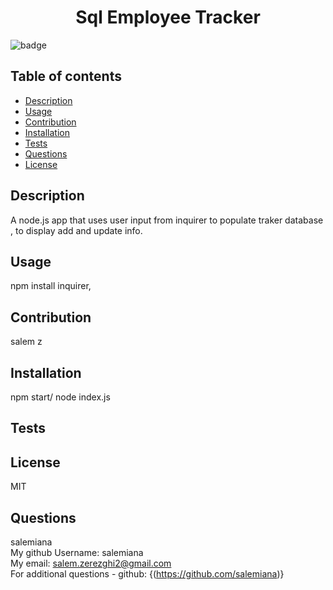 
  <h1 align="center">Sql Employee Tracker</h1>

  ![badge](https://img.shields.io/badge/license-MIT-brightgreen)<br />
    

## Table of contents
- [Description](#description)
- [Usage](#usage)
- [Contribution](#contribution)
- [Installation](#installation)
- [Tests](#tests)
- [Questions](#questions)
- [License](#license)
    
    
## Description
A node.js app that uses user input from inquirer  to populate traker database , to display add and update info.

## Usage
npm install inquirer,

## Contribution
salem z

## Installation
npm start/ node index.js

## Tests


## License
MIT


## Questions
salemiana<br />
My github Username:  salemiana<br />
My email:  salem.zerezghi2@gmail.com
<br />
For additional questions - github: {(https://github.com/salemiana)}